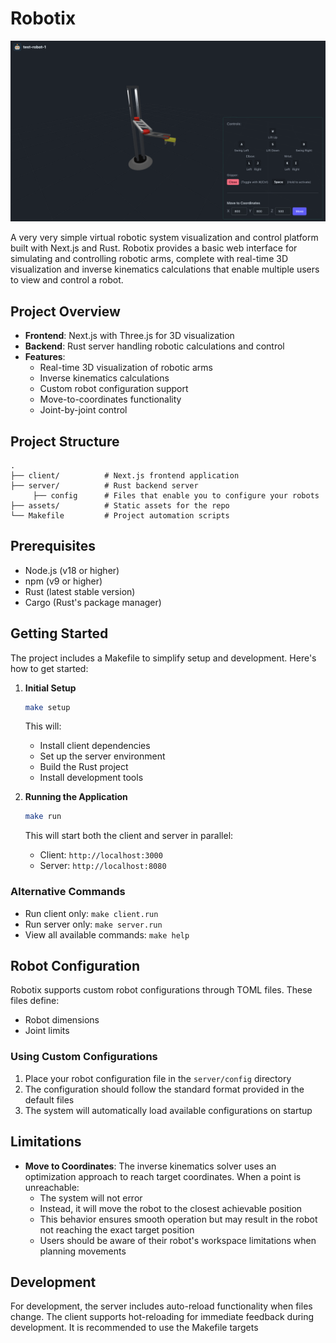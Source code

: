 # Robotix

![Robotix Screenshot](assets/robotix_screenshot.png)

A very very simple virtual robotic system visualization and control platform built with Next.js and Rust. Robotix provides a basic web interface for simulating and controlling robotic arms, complete with real-time 3D visualization and inverse kinematics calculations that enable multiple users to view and control a robot.

## Project Overview

- **Frontend**: Next.js with Three.js for 3D visualization
- **Backend**: Rust server handling robotic calculations and control
- **Features**:
  - Real-time 3D visualization of robotic arms
  - Inverse kinematics calculations
  - Custom robot configuration support
  - Move-to-coordinates functionality
  - Joint-by-joint control

## Project Structure

```
.
├── client/          # Next.js frontend application
├── server/          # Rust backend server
     ├── config      # Files that enable you to configure your robots
├── assets/          # Static assets for the repo
└── Makefile         # Project automation scripts
```

## Prerequisites

- Node.js (v18 or higher)
- npm (v9 or higher)
- Rust (latest stable version)
- Cargo (Rust's package manager)

## Getting Started

The project includes a Makefile to simplify setup and development. Here's how to get started:

1. **Initial Setup**
   ```bash
   make setup
   ```
   This will:
   - Install client dependencies
   - Set up the server environment
   - Build the Rust project
   - Install development tools

2. **Running the Application**
   ```bash
   make run
   ```
   This will start both the client and server in parallel:
   - Client: `http://localhost:3000`
   - Server: `http://localhost:8080`

### Alternative Commands

- Run client only: `make client.run`
- Run server only: `make server.run`
- View all available commands: `make help`

## Robot Configuration

Robotix supports custom robot configurations through TOML files. These files define:
- Robot dimensions
- Joint limits

### Using Custom Configurations

1. Place your robot configuration file in the `server/config` directory
2. The configuration should follow the standard format provided in the default files
3. The system will automatically load available configurations on startup

## Limitations

- **Move to Coordinates**: The inverse kinematics solver uses an optimization approach to reach target coordinates. When a point is unreachable:
  - The system will not error
  - Instead, it will move the robot to the closest achievable position
  - This behavior ensures smooth operation but may result in the robot not reaching the exact target position
  - Users should be aware of their robot's workspace limitations when planning movements

## Development

For development, the server includes auto-reload functionality when files change. The client supports hot-reloading for immediate feedback during development. It is recommended to use the Makefile targets

